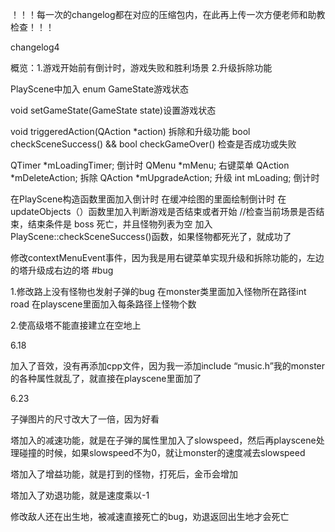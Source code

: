 ！！！每一次的changelog都在对应的压缩包内，在此再上传一次方便老师和助教检查！！！


changelog4

概览：1.游戏开始前有倒计时，游戏失败和胜利场景
2.升级拆除功能

PlayScene中加入 enum GameState游戏状态

void setGameState(GameState state)设置游戏状态

void triggeredAction(QAction *action) 拆除和升级功能
bool checkSceneSuccess()  &&  bool checkGameOver()    检查是否成功或失败

QTimer *mLoadingTimer;                 倒计时
QMenu *mMenu;                               右键菜单
QAction *mDeleteAction;                   拆除
QAction *mUpgradeAction;               升级
int mLoading;                                    倒计时

在PlayScene构造函数里面加入倒计时
在缓冲绘图的里面绘制倒计时
在updateObjects（）函数里加入判断游戏是否结束或者开始
//检查当前场景是否结束，结束条件是 boss 死亡，并且怪物列表为空
加入PlayScene::checkSceneSuccess()函数，如果怪物都死光了，就成功了


修改contextMenuEvent事件，因为我是用右键菜单实现升级和拆除功能的，左边的塔升级成右边的塔
#bug

1.修改路上没有怪物也发射子弹的bug
在monster类里面加入怪物所在路径int road
在playscene里面加入每条路径上怪物个数

2.使高级塔不能直接建立在空地上

6.18

加入了音效，没有再添加cpp文件，因为我一添加include “music.h”我的monster的各种属性就乱了，就直接在playscene里面加了


6.23

子弹图片的尺寸改大了一倍，因为好看

塔加入的减速功能，就是在子弹的属性里加入了slowspeed，然后再playscene处理碰撞的时候，如果slowspeed不为0，就让monster的速度减去slowspeed

塔加入了增益功能，就是打到的怪物，打死后，金币会增加

塔加入了劝退功能，就是速度乘以-1

修改敌人还在出生地，被减速直接死亡的bug，劝退返回出生地才会死亡
